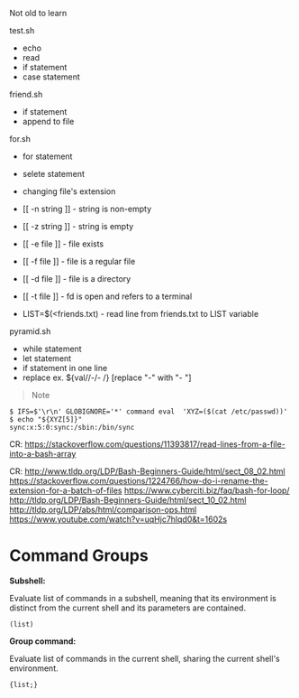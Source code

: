 Not old to learn

test.sh
- echo
- read
- if statement
- case statement

friend.sh
- if statement
- append to file

for.sh
- for statement
- selete statement
- changing file's extension
- [[ -n string ]] - string is non-empty
- [[ -z string ]] - string is empty

- [[ -e file ]] - file exists
- [[ -f file ]] - file is a regular file

- [[ -d file ]] - file is a directory

- [[ -t file ]] - fd is open and refers to a terminal

- LIST=$(<friends.txt) - read line from friends.txt to LIST variable

pyramid.sh
- while statement
- let statement
- if statement in one line
- replace ex. ${val//-/- /} [replace "-" with "- "]


>Note
<pre><code>$ IFS=$'\r\n' GLOBIGNORE='*' command eval  'XYZ=($(cat /etc/passwd))'
$ echo "${XYZ[5]}"
sync:x:5:0:sync:/sbin:/bin/sync</pre></code>

CR: https://stackoverflow.com/questions/11393817/read-lines-from-a-file-into-a-bash-array


CR: http://www.tldp.org/LDP/Bash-Beginners-Guide/html/sect_08_02.html
https://stackoverflow.com/questions/1224766/how-do-i-rename-the-extension-for-a-batch-of-files
https://www.cyberciti.biz/faq/bash-for-loop/
http://tldp.org/LDP/Bash-Beginners-Guide/html/sect_10_02.html
http://tldp.org/LDP/abs/html/comparison-ops.html
https://www.youtube.com/watch?v=uqHjc7hlqd0&t=1602s

# Command Groups

<b>Subshell:</b>

Evaluate list of commands in a subshell, meaning that its
environment is distinct from the current shell and its
parameters are contained.
<pre><code>(list)</code></pre>

<b>Group command:</b>

Evaluate list of commands in the current shell, sharing
the current shell's environment.
<pre><code>{list;}</code></pre>